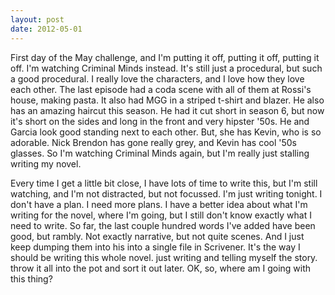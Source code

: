 ```yaml
---
layout: post
date: 2012-05-01
---
```


First day of the May challenge, and I'm putting it off, putting it off, putting it off. I'm watching Criminal Minds instead. It's still just a procedural, but such a good procedural. I really love the characters, and I love how they love each other.  The last episode had a coda scene with all of them at Rossi's house, making pasta. It also had MGG in a striped t-shirt and blazer. He also has an amazing haircut this season. He had it cut short in season 6, but now it's short on the sides and long in the front and very hipster '50s. He and Garcia look good standing next to each other. But, she has Kevin, who is so adorable. Nick Brendon has gone really grey, and Kevin has cool '50s glasses. So I'm watching Criminal Minds again, but I'm really just stalling writing my novel. 

Every time I get a little bit close, I have lots of time to write this, but I'm still watching, and I'm not distracted, but not focussed. I'm just writing tonight. I don't have a plan. I need more plans. I have a better idea about what I'm writing for the novel, where I'm going, but I still don't know exactly what I need to write. So far, the last couple hundred words I've added have been good, but rambly. Not exactly narrative, but not quite scenes. And I just keep dumping them into his into a single file in Scrivener. It's the way I should be writing this whole novel. just writing and telling myself the story. throw it all into the pot and sort it out later. OK, so, where am I going with this thing? 
